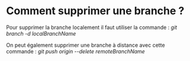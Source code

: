 # Comment supprimer une branche ?

Pour supprimer la branche localement il faut utiliser la commande :
*git branch -d localBranchName*

On peut également supprimer une branche à distance avec cette commande :
*git push origin --delete remoteBranchName*